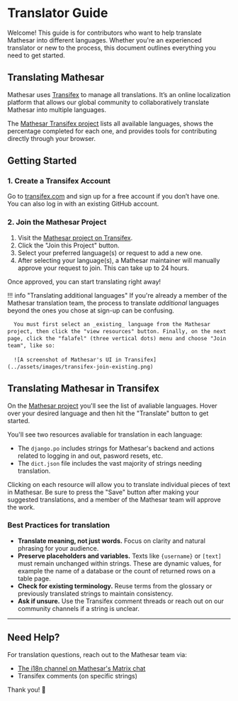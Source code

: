 # Translator Guide

Welcome! This guide is for contributors who want to help translate Mathesar into different languages. Whether you're an experienced translator or new to the process, this document outlines everything you need to get started.

## Translating Mathesar

Mathesar uses [Transifex](https://explore.transifex.com/mathesar/mathesar/) to manage all translations. It’s an online localization platform that allows our global community to collaboratively translate Mathesar into multiple languages.

The [Mathesar Transifex project](https://explore.transifex.com/mathesar/mathesar/) lists all available languages, shows the percentage completed for each one, and provides tools for contributing directly through your browser.

## Getting Started

### 1. Create a Transifex Account

Go to [transifex.com](https://www.transifex.com/) and sign up for a free account if you don’t have one. You can also log in with an existing GitHub account.

### 2. Join the Mathesar Project

1. Visit the [Mathesar project on Transifex](https://explore.transifex.com/mathesar/mathesar/).
1. Click the "Join this Project" button.
1. Select your preferred language(s) or request to add a new one.
1. After selecting your language(s), a Mathesar maintainer will manually approve your request to join. This can take up to 24 hours.

Once approved, you can start translating right away!

!!! info "Translating additional languages"
      If you're already a member of the Mathesar translation team, the process to translate _additional_ languages beyond the ones you chose at sign-up can be confusing.

      You must first select an _existing_ language from the Mathesar project, then click the "view resources" button. Finally, on the next page, click the "falafel" (three vertical dots) menu and choose "Join team", like so:

      ![A screenshot of Mathesar's UI in Transifex](../assets/images/transifex-join-existing.png)

## Translating Mathesar in Transifex

On the [Mathesar project](https://explore.transifex.com/mathesar/mathesar/) you'll see the list of avaliable languages. Hover over your desired language and then hit the "Translate" button to get started.

You'll see two resources avaliable for translation in each language:

- The `django.po` includes strings for Mathesar's backend and actions related to logging in and out, pasword resets, etc.
- The `dict.json` file includes the vast majority of strings needing translation.

Clicking on each resource will allow you to translate individual pieces of text in Mathesar. Be sure to press the "Save" button after making your suggested translations, and a member of the Mathesar team will approve the work.

### Best Practices for translation

* **Translate meaning, not just words.**
  Focus on clarity and natural phrasing for your audience.
* **Preserve placeholders and variables.**
  Texts like `{username}` or `[text]` must remain unchanged within strings. These are dynamic values, for example the name of a database or the count of returned rows on a table page.
* **Check for existing terminology.**
  Reuse terms from the glossary or previously translated strings to maintain consistency.
* **Ask if unsure.**
  Use the Transifex comment threads or reach out on our community channels if a string is unclear.

---

## Need Help?

For translation questions, reach out to the Mathesar team via:

* [The i18n channel on Mathesar's Matrix chat](https://matrix.to/#/#i18n:matrix.mathesar.org)
* Transifex comments (on specific strings)

Thank you! 🐘
